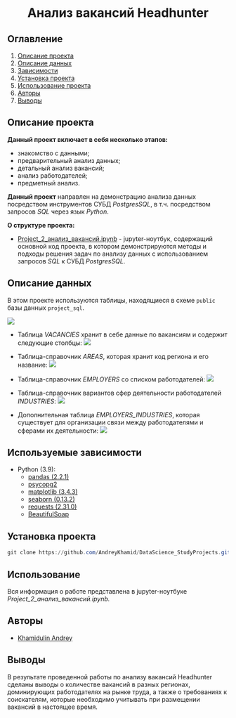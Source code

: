 
# <center> Анализ вакансий Headhunter </center>
## Оглавление
1. [Описание проекта](#title1)
2. [Описание данных](#title2)
3. [Зависимости](#title3)
4. [Установка проекта](#title4)
5. [Использование проекта](#title5)
6. [Авторы](#title6)
7. [Выводы](#title7)

## <a id="title1">Описание проекта</a>

**Данный проект включает в себя несколько этапов:**  

- знакомство с данными;  
- предварительный анализ данных;  
- детальный анализ вакансий;  
- анализ работодателей;  
- предметный анализ.

**Данный проект** направлен на демонстрацию анализа данных посредством инструментов СУБД *PostgresSQL*, в т.ч. посредством запросов *SQL* через язык *Python*.

**О структуре проекта:**
* [Project_2_анализ_вакансий.ipynb](https://github.com/AndreyKhamid/DataScience_StudyProjects/blob/main/PROJECT-2.%20%D0%90%D0%BD%D0%B0%D0%BB%D0%B8%D0%B7%20%D0%B2%D0%B0%D0%BA%D0%B0%D0%BD%D1%81%D0%B8%D0%B9%20%D0%B8%D0%B7%20HeadHunter/Project_2_%D0%90%D0%BD%D0%B0%D0%BB%D0%B8%D0%B7_%D0%B2%D0%B0%D0%BA%D0%B0%D0%BD%D1%81%D0%B8%D0%B9.ipynb) - jupyter-ноутбук, содержащий основной код проекта, в котором демонстрируются методы и подходы решения задач по анализу данных с использованием запросов *SQL* к СУБД *PostgresSQL*. 


## <a id="title2">Описание данных</a>
В этом проекте используются таблицы, находящиеся в схеме `public` базы данных `project_sql`.

![](https://lms.skillfactory.ru/asset-v1:SkillFactory+DST-3.0+28FEB2021+type@asset+block@SQL_pj2_2_1.png)

- Таблица *VACANCIES* хранит в себе данные по вакансиям и содержит следующие столбцы:
![](https://lms.skillfactory.ru/asset-v1:SkillFactory+DST-3.0+28FEB2021+type@asset+block@SQL_pj2_2_2.png)

- Таблица-справочник *AREAS*, которая хранит код региона и его название:
![](https://lms.skillfactory.ru/asset-v1:SkillFactory+DST-3.0+28FEB2021+type@asset+block@SQL_pj2_2_3.png)

- Таблица-справочник *EMPLOYERS* со списком работодателей:
![](https://lms.skillfactory.ru/asset-v1:SkillFactory+DST-3.0+28FEB2021+type@asset+block@SQL_pj2_2_4.png)

- Таблица-справочник вариантов сфер деятельности работодателей *INDUSTRIES*:
![](https://lms.skillfactory.ru/asset-v1:SkillFactory+DST-3.0+28FEB2021+type@asset+block@SQL_pj2_2_5.png)

- Дополнительная таблица *EMPLOYERS_INDUSTRIES*, которая существует для организации связи между работодателями и сферами их деятельности:
![](https://lms.skillfactory.ru/asset-v1:SkillFactory+DST-3.0+28FEB2021+type@asset+block@SQL_pj2_2_6.png)


## <a id="title3">Используемые зависимости</a>
* Python (3.9):
    * [pandas (2.2.1)](https://pandas.pydata.org)
    * [psycopg2](https://www.psycopg.org/)
    * [matplotlib (3.4.3)](https://matplotlib.org)
    * [seaborn (0.13.2)](https://seaborn.pydata.org)
    * [requests (2.31.0)](https://requests.readthedocs.io/en/latest/)
    * [BeautifulSoap](https://www.crummy.com/software/BeautifulSoup/bs4/doc/)

## <a id="title4">Установка проекта</a>

```PowerShell
git clone https://github.com/AndreyKhamid/DataScience_StudyProjects.git
```

## <a id="title5">Использование</a>
Вся информация о работе представлена в jupyter-ноутбуке *Project_2_анализ_вакансий.ipynb.*

## <a id="title6">Авторы</a>

* [Khamidulin Andrey](https://github.com/AndreyKhamid)

## <a id="title7">Выводы</a>

В результате проведенной работы по анализу вакансий Headhunter сделаны выводы о количестве вакансий в разных регионах, доминирующих работодателях на рынке труда, а также о требованиях к соискателям, которые необходимо учитывать при размещении вакансий в настоящее время.
